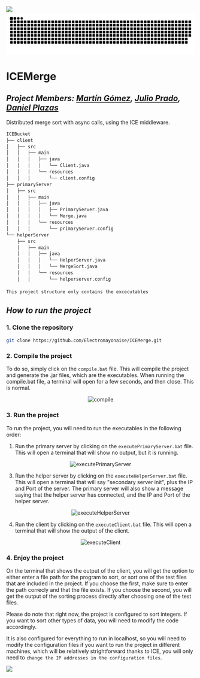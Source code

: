 <img src="https://user-images.githubusercontent.com/73097560/115834477-dbab4500-a447-11eb-908a-139a6edaec5c.gif">

<div align="center">
  <img  src="https://github.com/Electromayonaise/Electromayonaise/blob/main/Assets/github-contribution-grid-snake%20blacktest(1).svg"
       alt="snake" /></a>
</div>

# ICEMerge

## *Project Members: [Martín Gómez](https://github.com/Electromayonaise), [Julio Prado](https://github.com/jul109), [Daniel Plazas](https://github.com/DanielJPC19)*

Distributed merge sort with async calls, using the ICE middleware. 

```bash
ICEBucket
├── client
│   ├── src
│   │   ├── main
│   │   │   ├── java
│   │   │   │   └── Client.java
│   │   │   └── resources
│   │   │       └── client.config
├── primaryServer
│   ├── src
│   │   ├── main
│   │   │   ├── java
│   │   │   │   ├── PrimaryServer.java
│   │   │   │   └── Merge.java
│   │   │   └── resources
│   │   │       └── primaryServer.config
└── helperServer
    ├── src
    │   ├── main
    │   │   ├── java
    │   │   │   └── HelperServer.java
    │   │   │   └── MergeSort.java
    │   │   └── resources
    │   │       └── helperserver.config

This project structure only contains the excecutables
```

## *How to run the project*

### 1. Clone the repository

```bash
git clone https://github.com/Electromayonaise/ICEMerge.git
```

### 2. Compile the project

To do so, simply click on the `compile.bat` file. This will compile the project and generate the .jar files, which are the executables.
When running the compile.bat file, a terminal will open for a few seconds, and then close. This is normal. 

<div align="center">
  <img  src="https://github.com/Electromayonaise/ICEMerge/blob/main/doc/InstructionAssets/compile.png"
       alt="compile" /></a>
</div>

### 3. Run the project

To run the project, you will need to run the executables in the following order:

1. Run the primary server by clicking on the `executePrimaryServer.bat` file. This will open a terminal that will show no output, but it is running.
<div align="center">
  <img  src="https://github.com/Electromayonaise/ICEMerge/blob/main/doc/InstructionAssets/executePrimaryServer.png"
       alt="executePrimaryServer" /></a>
</div>


3. Run the helper server by clicking on the `executeHelperServer.bat` file. This will open a terminal that will say "secondary server init", plus the IP and Port of the server. The primary server will also show a message saying that the helper server has connected, and the IP and Port of the helper server.
<div align="center">
  <img  src="https://github.com/Electromayonaise/ICEMerge/blob/main/doc/InstructionAssets/executeHelperServer.png"
       alt="executeHelperServer" /></a>
</div>

4. Run the client by clicking on the `executeClient.bat` file. This will open a terminal that will show the output of the client.
<div align="center">
  <img  src="https://github.com/Electromayonaise/ICEMerge/blob/main/doc/InstructionAssets/executeClient.png"
       alt="executeClient" /></a>
</div>

### 4. Enjoy the project

On the terminal that shows the output of the client, you will get the option to either enter a file path for the program to sort, or sort one of the test files that are included in the project. 
If you choose the first, make sure to enter the path correcly and that the file exists. If you choose the second, you will get the output of the sorting process directly after choosing one of the test files.

Please do note that right now, the project is configured to sort integers. If you want to sort other types of data, you will need to modify the code accordingly. 

It is also configured for everything to run in localhost, so you will need to modify the configuration files if you want to run the project in different machines, which will be relatively strightforward thanks to ICE, you will only need to `change the IP addresses in the configuration files`.

<img src="https://user-images.githubusercontent.com/73097560/115834477-dbab4500-a447-11eb-908a-139a6edaec5c.gif">

